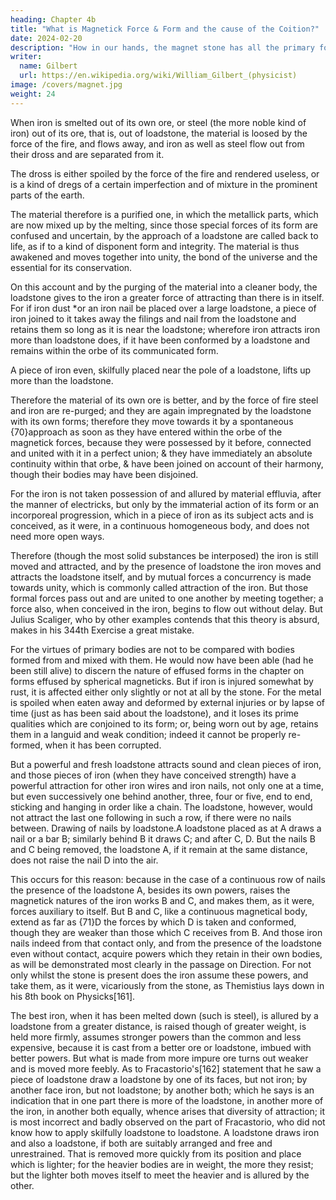 ```yaml
---
heading: Chapter 4b
title: "What is Magnetick Force & Form and the cause of the Coition?"
date: 2024-02-20
description: "How in our hands, the magnet stone has all the primary forces of the earth, while the earth by the same powers remains constant in a fixed direction in the universe."
writer:
  name: Gilbert
  url: https://en.wikipedia.org/wiki/William_Gilbert_(physicist)
image: /covers/magnet.jpg
weight: 24
---
```




When iron is smelted out of its own ore, or steel (the more noble kind of iron) out of its ore, that is, out of loadstone, the material is loosed by the force of the fire, and flows away, and iron as well as steel flow out from their dross and are separated from it.

The dross is either spoiled by the force of the fire and rendered useless, or is a kind of dregs of a certain imperfection and of mixture in the prominent parts of the earth. 

The material therefore is a purified one, in which the metallick parts, which are now mixed up by the melting, since those special forces of its form are confused and uncertain, by the approach of a loadstone are called back to life, as if to a kind of disponent form and integrity. The material is thus awakened and moves together into unity, the bond of the universe and the essential for its conservation. 

On this account and by the purging of the material into a cleaner body, the loadstone gives to the iron a greater force of attracting than there is in itself. For if iron dust *or an iron nail be placed over a large loadstone, a piece of iron joined to it takes away the filings and nail from the loadstone and retains them so long as it is near the loadstone; wherefore iron attracts iron more than loadstone does, if it have been conformed by a loadstone and remains within the orbe of its communicated form. 

A piece of iron even, skilfully placed near the pole of a loadstone, lifts up more than the loadstone. 

Therefore the material of its own ore is better, and by the force of fire steel and iron are re-purged; and they are again impregnated by the loadstone with its own forms; therefore they move towards it by a spontaneous {70}approach as soon as they have entered within the orbe of the magnetick forces, because they were possessed by it before, connected and united with it in a perfect union; & they have immediately an absolute continuity within that orbe, & have been joined on account of their harmony, though their bodies may have been disjoined. 

For the iron is not taken possession of and allured by material effluvia, after the manner of electricks, but only by the immaterial action of its form or an incorporeal progression, which in a piece of iron as its subject acts and is conceived, as it were, in a continuous homogeneous body, and does not need more open ways.

Therefore (though the most solid substances be interposed) the iron is still moved and attracted, and by the presence of loadstone the iron moves and attracts the loadstone itself, and by mutual forces a concurrency is made towards unity, which is commonly called attraction of the iron. But those formal forces pass out and are united to one another by meeting together; a force also, when conceived in the iron, begins to flow out without delay. But Julius Scaliger, who by other examples contends that this theory is absurd, makes in his 344th Exercise a great mistake. 

For the virtues of primary bodies are not to be compared with bodies formed from and mixed with them. He would now have been able (had he been still alive) to discern the nature of effused forms in the chapter on forms effused by spherical magneticks. But if iron is injured somewhat by rust, it is affected either only slightly or not at all by the stone. For the metal is spoiled when eaten away and deformed by external injuries or by lapse of time (just as has been said about the loadstone), and it loses its prime qualities which are conjoined to its form; or, being worn out by age, retains them in a languid and weak condition; indeed it cannot be properly re-formed, when it has been corrupted. 

But a powerful and fresh loadstone attracts sound and clean pieces of iron, and those pieces of iron (when they have conceived strength) have a powerful attraction for other iron wires and iron nails, not only one at a time, but even successively one behind another, three, four or five, end to end, sticking and hanging in order like a chain. The loadstone, however, would not attract the last one following in such a row, if there were no nails between. Drawing of nails by loadstone.A loadstone placed as at A draws a nail or a bar B; similarly behind B it draws C; and after C, D. But the nails B and C being removed, the loadstone A, if it remain at the same distance, does not raise the nail D into the air.

This occurs for this reason: because in the case of a continuous row of nails the presence of the loadstone A, besides its own powers, raises the magnetick natures of the iron works B and C, and makes them, as it were, forces auxiliary to itself. But B and C, like a continuous magnetical body, extend as far as {71}D the forces by which D is taken and conformed, though they are weaker than those which C receives from B. And those iron nails indeed from that contact only, and from the presence of the loadstone even without contact, acquire powers which they retain in their own bodies, as will be demonstrated most clearly in the passage on Direction. For not only whilst the stone is present does the iron assume these powers, and take them, as it were, vicariously from the stone, as Themistius lays down in his 8th book on Physicks[161]. 

The best iron, when it has been melted down (such is steel), is allured by a loadstone from a greater distance, is raised though of greater weight, is held more firmly, assumes stronger powers than the common and less expensive, because it is cast from a better ore or loadstone, imbued with better powers. But what is made from more impure ore turns out weaker and is moved more feebly. As to Fracastorio's[162] statement that he saw a piece of loadstone draw a loadstone by one of its faces, but not iron; by another face iron, but not loadstone; by another both; which he says is an indication that in one part there is more of the loadstone, in another more of the iron, in another both equally, whence arises that diversity of attraction; it is most incorrect and badly observed on the part of Fracastorio, who did not know how to apply skilfully loadstone to loadstone. A loadstone draws iron and also a loadstone, if both are suitably arranged and free and unrestrained. That is removed more quickly from its position and place which is lighter; for the heavier bodies are in weight, the more they resist; but the lighter both moves itself to meet the heavier and is allured by the other.


